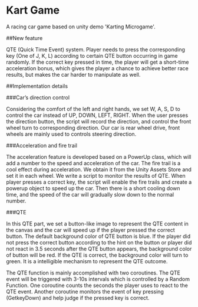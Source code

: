 # Kart Game
 A racing car game based on unity demo 'Karting Microgame'. 


##New feature

QTE (Quick Time Event) system. Player needs to press the corresponding key (One of J, K, L) according to certain QTE button occurring in game randomly. If the correct key pressed in time, the player will get a short-time acceleration bonus, which gives the player a chance to achieve better race results, but makes the car harder to manipulate as well. 

##Implementation details

###Car’s direction control

Considering the comfort of the left and right hands, we set W, A, S, D to control the car instead of UP, DOWN, LEFT, RIGHT.
When the user presses the direction button, the script will record the direction, and control the front wheel turn to corresponding direction. Our car is rear wheel drive, front wheels are mainly used to controls steering direction.

###Acceleration and fire trail

The acceleration feature is developed based on a PowerUp class, which will add a number to the speed and acceleration of the car.
The fire trail is a cool effect during acceleration. We obtain it from the Unity Assets Store and set it in each wheel. 
We write a script to monitor the results of QTE. When player presses a correct key, the script will enable the fire trails and create a powerup object to speed up the car. Then there is a short cooling down time, and the speed of the car will gradually slow down to the normal number.

###QTE

In this QTE part, we set a button-like image to represent the QTE content in the canvas and the car will speed up if the player pressed the correct button. The default background color of QTE button is blue. If the player did not press the correct button according to the hint on the button or player did not react in 3.5 seconds after the QTE button appears, the background color of button will be red. If the QTE is correct, the background color will turn to green. It is a intelligible mechanism to represent the QTE outcome.

The QTE function is mainly accomplished with two coroutines. The QTE event will be triggered with 3-10s intervals which is controlled by a Random Function. One coroutine counts the seconds the player uses to react to the QTE event. Another coroutine monitors the event of key pressing (GetkeyDown) and help judge if the pressed key is correct.



 
